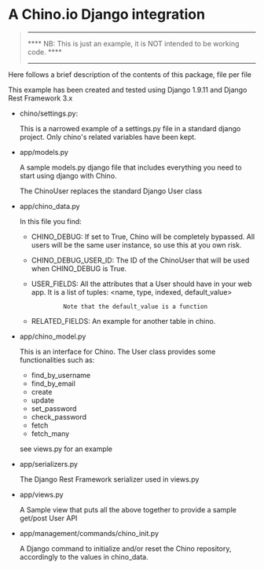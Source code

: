 # A Chino.io Django integration

> ********************************************************************************
> **** NB: This is just an example, it is NOT intended to be working code.    ****
> ********************************************************************************

Here follows a brief description of the contents of this package, file per file

This example has been created and tested using Django 1.9.11 and
Django Rest Framework 3.x

 - chino/settings.py:

   This is a narrowed example of a settings.py file in a standard
   django project. Only chino's related variables have been kept.

 - app/models.py

   A sample models.py django file that includes everything you need to
   start using django with Chino.

   The ChinoUser replaces the standard Django User class

 - app/chino_data.py

   In this file you find:

      - CHINO_DEBUG: If set to True, Chino will be completely
                     bypassed.  All users will be the same user
                     instance, so use this at you own risk.

      - CHINO_DEBUG_USER_ID: The ID of the ChinoUser that will be used
                     when CHINO_DEBUG is True.

      - USER_FIELDS: All the attributes that a User should have in
                     your web app. It is a list of tuples:
                     <name, type, indexed, default_value>

                     Note that the default_value is a function

      - RELATED_FIELDS: An example for another table in chino.

 - app/chino_model.py

   This is an interface for Chino. The User class provides some
   functionalities such as:

   - find_by_username
   - find_by_email
   - create
   - update
   - set_password
   - check_password
   - fetch
   - fetch_many

   see views.py for an example

 - app/serializers.py

   The Django Rest Framework serializer used in views.py

 - app/views.py

   A Sample view that puts all the above together to provide a sample
   get/post User API

 - app/management/commands/chino_init.py

   A Django command to initialize and/or reset the Chino repository,
   accordingly to the values in chino_data.
